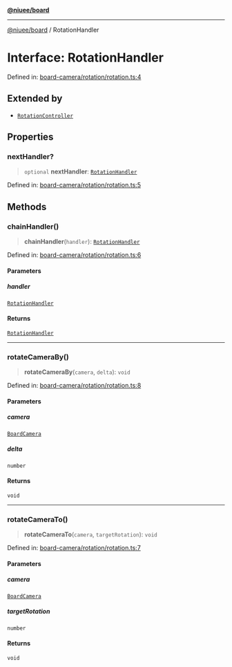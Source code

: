 [**@niuee/board**](../README.md)

***

[@niuee/board](../globals.md) / RotationHandler

# Interface: RotationHandler

Defined in: [board-camera/rotation/rotation.ts:4](https://github.com/niuee/board/blob/e6c1edcccf6525a0cc9088782c7c4653e837f533/src/board-camera/rotation/rotation.ts#L4)

## Extended by

- [`RotationController`](RotationController.md)

## Properties

### nextHandler?

> `optional` **nextHandler**: [`RotationHandler`](RotationHandler.md)

Defined in: [board-camera/rotation/rotation.ts:5](https://github.com/niuee/board/blob/e6c1edcccf6525a0cc9088782c7c4653e837f533/src/board-camera/rotation/rotation.ts#L5)

## Methods

### chainHandler()

> **chainHandler**(`handler`): [`RotationHandler`](RotationHandler.md)

Defined in: [board-camera/rotation/rotation.ts:6](https://github.com/niuee/board/blob/e6c1edcccf6525a0cc9088782c7c4653e837f533/src/board-camera/rotation/rotation.ts#L6)

#### Parameters

##### handler

[`RotationHandler`](RotationHandler.md)

#### Returns

[`RotationHandler`](RotationHandler.md)

***

### rotateCameraBy()

> **rotateCameraBy**(`camera`, `delta`): `void`

Defined in: [board-camera/rotation/rotation.ts:8](https://github.com/niuee/board/blob/e6c1edcccf6525a0cc9088782c7c4653e837f533/src/board-camera/rotation/rotation.ts#L8)

#### Parameters

##### camera

[`BoardCamera`](BoardCamera.md)

##### delta

`number`

#### Returns

`void`

***

### rotateCameraTo()

> **rotateCameraTo**(`camera`, `targetRotation`): `void`

Defined in: [board-camera/rotation/rotation.ts:7](https://github.com/niuee/board/blob/e6c1edcccf6525a0cc9088782c7c4653e837f533/src/board-camera/rotation/rotation.ts#L7)

#### Parameters

##### camera

[`BoardCamera`](BoardCamera.md)

##### targetRotation

`number`

#### Returns

`void`
